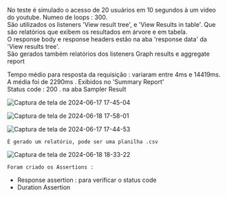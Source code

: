 No teste é simulado o acesso de 20 usuários em 10 segundos à um vídeo do youtube. Numeo de loops : 300.    
São utilizados os listeners 'View result tree', e 'View Results in table'. Que são relatórios que exibem os resultados em árvore e em tabela.    
O response body e response headers estão na aba 'response data' da 'View results tree'.    
São gerados também relatórios dos listeners Graph results e aggregate report
    
Tempo médio para resposta da requisição : variaram entre 4ms e 14419ms. A média foi de 2290ms  . Exibidos no 'Summary Report'    
Status code : 200   . na aba Sampler Result     
    
    

  ![Captura de tela de 2024-06-17 17-45-04](https://github.com/klausmerini/JMeterTests/assets/109608171/71eccb0f-e2fb-4f4c-8d16-7a698ae1dd58)    

   ![Captura de tela de 2024-06-18 17-58-01](https://github.com/klausmerini/JMeterTests/assets/109608171/e374ba86-a858-40aa-9f28-f2a60b52a72e)   
   
  ![Captura de tela de 2024-06-17 17-44-53](https://github.com/klausmerini/JMeterTests/assets/109608171/3b55671c-63b3-46cb-b7ce-3391c90a457d)    

    É gerado um relatório, pode ser uma planilha .csv    
    
![Captura de tela de 2024-06-18 18-33-22](https://github.com/klausmerini/JMeterTests/assets/109608171/c6d418d5-7a7a-4833-a118-aa9848635055)    
    
    Foram criado os Assertions :    
- Response assertion : para verificar o status code
- Duration Assertion

